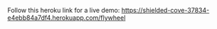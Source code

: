 Follow this heroku link for a live demo: https://shielded-cove-37834-e4ebb84a7df4.herokuapp.com/flywheel

